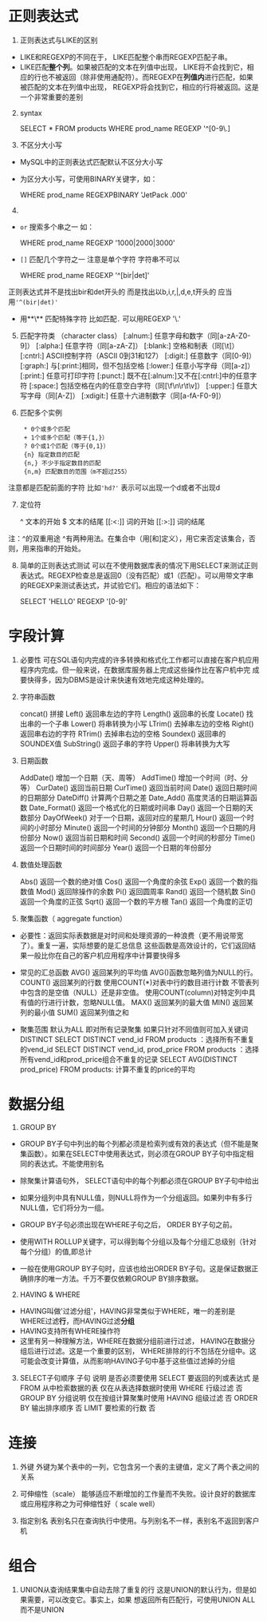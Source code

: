 # 正则表达式

1. 正则表达式与LIKE的区别

- LIKE和REGEXP的不同在于， LIKE匹配整个串而REGEXP匹配子串。
- LIKE匹配**整个列**。如果被匹配的文本在列值中出现， LIKE将不会找到它，相应的行也不被返回（除非使用通配符）。而REGEXP在**列值内**进行匹配，如果被匹配的文本在列值中出现， REGEXP将会找到它，相应的行将被返回。这是一个非常重要的差别

2. syntax

    SELECT * FROM products WHERE prod_name REGEXP '^[0-9\\.]

3. 不区分大小写
- MySQL中的正则表达式匹配默认不区分大小写
- 为区分大小写，可使用BINARY关键字，如：

    WHERE prod_name REGEXPBINARY 'JetPack .000'

4. 
- ```or```  搜索多个串之一 如：
   
    WHERE  prod_name REGEXP '1000|2000|3000'


- ```[]``` 匹配几个字符之一 注意是单个字符 字符串不可以

    WHERE prod_name REGEXP '^[bir|det]'

正则表达式并不是找出bir和det开头的 而是找出以b,i,r,|,d,e,t开头的 应当用```'^(bir|det)'```

- 用**\\** 匹配特殊字符 比如匹配`.` 可以用REGEXP '\\.' 

5. 匹配字符类 （character class）
[:alnum:] 任意字母和数字（同[a-zA-Z0-9]）
[:alpha:] 任意字符（同[a-zA-Z]）
[:blank:] 空格和制表（同[\\t]）
[:cntrl:] ASCII控制字符（ASCII 0到31和127）
[:digit:] 任意数字（同[0-9]）
[:graph:] 与[:print:]相同，但不包括空格
[:lower:] 任意小写字母（同[a-z]）
[:print:] 任意可打印字符
[:punct:] 既不在[:alnum:]又不在[:cntrl:]中的任意字符
[:space:] 包括空格在内的任意空白字符（同[\\f\\n\\r\\t\\v]）
[:upper:] 任意大写字母（同[A-Z]）
[:xdigit:] 任意十六进制数字（同[a-fA-F0-9]）

6. 匹配多个实例

        * 0个或多个匹配
        + 1个或多个匹配（等于{1,}）
        ? 0个或1个匹配（等于{0,1}）
        {n} 指定数目的匹配
        {n,} 不少于指定数目的匹配
        {n,m} 匹配数目的范围（m不超过255）

注意都是匹配前面的字符 比如`'hd?'` 表示可以出现一个d或者不出现d

7. 定位符

    ^ 文本的开始
    $ 文本的结尾
    [[:<:]] 词的开始
    [[:>:]] 词的结尾

注：^的双重用途 ^有两种用法。在集合中（用[和]定义），用它来否定该集合，否则，用来指串的开始处。

8. 简单的正则表达式测试 
可以在不使用数据库表的情况下用SELECT来测试正则表达式。REGEXP检查总是返回0（没有匹配）或1（匹配）。可以用带文字串的REGEXP来测试表达式，并试验它们。相应的语法如下：

    SELECT 'HELLO' REGEXP '[0-9]'


# 字段计算

1. 必要性 
可在SQL语句内完成的许多转换和格式化工作都可以直接在客户机应用程序内完成。但一般来说，在数据库服务器上完成这些操作比在客户机中完
成要快得多，因为DBMS是设计来快速有效地完成这种处理的。

2. 字符串函数

    
    concat() 拼接
    Left() 返回串左边的字符
    Length() 返回串的长度
    Locate() 找出串的一个子串
    Lower() 将串转换为小写
    LTrim() 去掉串左边的空格
    Right() 返回串右边的字符
    RTrim() 去掉串右边的空格
    Soundex() 返回串的SOUNDEX值
    SubString() 返回子串的字符
    Upper() 将串转换为大写

3. 日期函数

    AddDate() 增加一个日期（天、周等）
    AddTime() 增加一个时间（时、分等）
    CurDate() 返回当前日期
    CurTime() 返回当前时间
    Date() 返回日期时间的日期部分
    DateDiff() 计算两个日期之差
    Date_Add() 高度灵活的日期运算函数
    Date_Format() 返回一个格式化的日期或时间串
    Day() 返回一个日期的天数部分
    DayOfWeek() 对于一个日期，返回对应的星期几
    Hour() 返回一个时间的小时部分
    Minute() 返回一个时间的分钟部分
    Month() 返回一个日期的月份部分
    Now() 返回当前日期和时间
    Second() 返回一个时间的秒部分
    Time() 返回一个日期时间的时间部分
    Year() 返回一个日期的年份部分

4. 数值处理函数

    Abs() 返回一个数的绝对值
    Cos() 返回一个角度的余弦
    Exp() 返回一个数的指数值
    Mod() 返回除操作的余数
    Pi() 返回圆周率
    Rand() 返回一个随机数
    Sin() 返回一个角度的正弦
    Sqrt() 返回一个数的平方根
    Tan() 返回一个角度的正切

5. 聚集函数（ aggregate function）

- 必要性：返回实际表数据是对时间和处理资源的一种浪费（更不用说带宽了）。重复一遍，实际想要的是汇总信息
这些函数是高效设计的，它们返回结果一般比你在自己的客户机应用程序中计算要快得多

- 常见的汇总函数
    AVG() 返回某列的平均值 AVG()函数忽略列值为NULL的行。
    COUNT() 返回某列的行数 使用COUNT(\*)对表中行的数目进行计数 不管表列中包含的是空值（NULL）还是非空值。
            使用COUNT(column)对特定列中具有值的行进行计数，忽略NULL值。
    MAX() 返回某列的最大值
    MIN() 返回某列的最小值
    SUM() 返回某列值之和

- 聚集范围
默认为ALL 即对所有记录聚集 如果只针对不同值则可加入关键词 DISTINCT
SELECT DISTINCT vend_id FROM products ：选择所有不重复的vend_id
SELECT DISTINCT vend_id, prod_price  FROM products ：选择所有vend_id和prod_price组合不重复的记录
SELECT AVG(DISTINCT prod_price)  FROM products: 计算不重复的price的平均

# 数据分组

1. GROUP BY

- GROUP BY子句中列出的每个列都必须是检索列或有效的表达式（但不能是聚集函数）。如果在SELECT中使用表达式，则必须在GROUP BY子句中指定相同的表达式。不能使用别名

- 除聚集计算语句外， SELECT语句中的每个列都必须在GROUP BY子句中给出

- 如果分组列中具有NULL值，则NULL将作为一个分组返回。如果列中有多行NULL值，它们将分为一组。

- GROUP BY子句必须出现在WHERE子句之后， ORDER BY子句之前。

- 使用WITH ROLLUP关键字，可以得到每个分组以及每个分组汇总级别（针对每个分组）的值,即总计

- 一般在使用GROUP BY子句时，应该也给出ORDER BY子句。这是保证数据正确排序的唯一方法。千万不要仅依赖GROUP BY排序数据。

2. HAVING & WHERE
- HAVING叫做'过滤分组'，HAVING非常类似于WHERE，唯一的差别是WHERE过滤**行**，而HAVING过滤**分组** 
- HAVING支持所有WHERE操作符 
- 这里有另一种理解方法，WHERE在数据分组前进行过滤， HAVING在数据分组后进行过滤。这是一个重要的区别， WHERE排除的行不包括在分组中。这可能会改变计算值，从而影响HAVING子句中基于这些值过滤掉的分组

3. SELECT子句顺序
    子句          说明                                          是否必须要使用
    SELECT        要返回的列或表达式                                 是
    FROM          从中检索数据的表                               仅在从表选择数据时使用
    WHERE         行级过滤                                          否
    GROUP BY      分组说明                                      仅在按组计算聚集时使用
    HAVING        组级过滤                                          否
    ORDER BY      输出排序顺序                                       否
    LIMIT         要检索的行数                                        否


# 连接

1. 外键
    外键为某个表中的一列，它包含另一个表的主键值，定义了两个表之间的关系

2. 可伸缩性（scale）
    能够适应不断增加的工作量而不失败。设计良好的数据库或应用程序称之为可伸缩性好（ scale well） 

3. 指定别名
    表别名只在查询执行中使用。与列别名不一样，表别名不返回到客户机

# 组合

1. UNION从查询结果集中自动去除了重复的行 这是UNION的默认行为，但是如果需要，可以改变它。事实上，如果
想返回所有匹配行，可使用UNION ALL而不是UNION